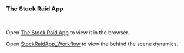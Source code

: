 ### The Stock Raid App

<br />

Open [The Stock Raid App](https://stockraid.netlify.app) to view it in the browser.

Open [StockRaidApp_Workflow](https://whimsical.com/64SG7mBrWi1fSCT2UVVtn9) to view the behind the scene dynamics.
